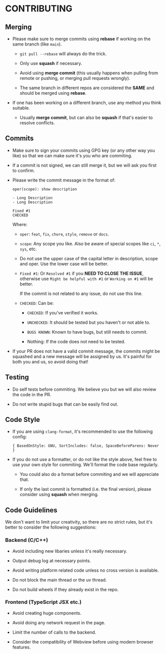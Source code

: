 # CONTRIBUTING

## Merging

- Please make sure to merge commits using **rebase** if working on the same branch (like `main`).
  
  - `git pull --rebase` will always do the trick.
  
  - Only use **squash** if necessary.
  
  - Avoid using **merge commit** (this usually happens when pulling from remote or pushing, or merging pull requests wrongly).
  
  - The same branch in different repos are considered the **SAME** and should be merged using **rebase**.

- If one has been working on a different branch, use any method you think suitable.
  
  - Usually **merge commit**, but can also be **squash** if that's easier to resolve conflicts.

## Commits

- Make sure to sign your commits using GPG key (or any other way you like) so that we can make sure it's you who are commiting.

- If a commit is not signed, we can still merge it, but we will ask you first to confirm.

- Please write the commit message in the format of:
  
  ```
  oper(scope): show description
  
  - Long Description
  - Long Description
  
  Fixed #1
  CHECKED
  ```
  
  Where:
  
  - `oper`: `feat`, `fix`, `chore`, `style`, `remove` or `docs`.
  
  - `scope`: Any scope you like. Also be aware of special scopes like `ci`, `*`, `sys`, etc.
  
  - Do not use the upper case of the capital letter in description, scope and oper. Use the lower case will be better.
  
  - `Fixed #1`: Or `Resolved #1` if you **NEED TO CLOSE THE ISSUE**, otherwise use `Might be helpful with #1` or `Working on #1` will be better.
    
    If the commit is not related to any issue, do not use this line.
  
  - `CHECKED`: Can be:
    
    - `CHECKED`: If you've verified it works.
    
    - `UNCHECKED`: It should be tested but you haven't or not able to.
    
    - `BUGS KNOWN`: Known to have bugs, but still needs to commit.
    
    - Nothing: If the code does not need to be tested.

- If your PR does not have a valid commit message, the commits might be squashed and a new message will be assigned by us. It's painful for both you and us, so avoid doing that!

## Testing

- Do self tests before commiting. We believe you but we will also review the code in the PR.

- Do not write stupid bugs that can be easily find out.

## Code Style

- If you are using `clang-format`, it's recommended to use the following config:
  
  ```
  { BasedOnStyle: GNU, SortIncludes: false, SpaceBeforeParens: Never }
  ```

- If you do not use a formatter, or do not like the style above, feel free to use your own style for commiting. We'll format the code base regularly.
  
  - You could also do a format before commiting and we will appreciate that.
  
  - If only the last commit is formatted (i.e. the final version), please consider using **squash** when merging.

## Code Guidelines

We don't want to limit your creativity, so there are no strict rules, but it's better to consider the following suggestions:

### Backend (C/C++)

- Avoid including new libaries unless it's really necessary.

- Output debug log at necessary points.

- Avoid writing platform related code unless no cross version is available.

- Do not block the main thread or the uv thread.

- Do not build wheels if they already exist in the repo.

### Frontend (TypeScript JSX etc.)

- Avoid creating huge components.

- Avoid doing any network request in the page.

- Limit the number of calls to the backend.

- Consider the compatibility of Webview before using modern browser features.
